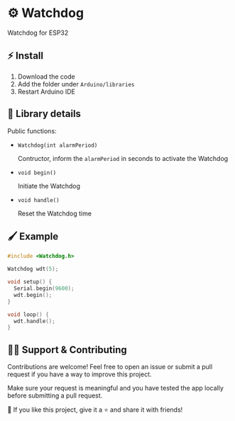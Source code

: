 # ⚙ Watchdog
Watchdog for ESP32

## ⚡ Install

1. Download the code
2. Add the folder under `Arduino/libraries`
3. Restart Arduino IDE

## 🔧 Library details

Public functions:

- `Watchdog(int alarmPeriod)`

    Contructor, inform the `alarmPeriod` in seconds to activate the Watchdog

- `void begin()`

    Initiate the Watchdog

- `void handle()`

    Reset the Watchdog time

## 🖌 Example

```c++
#include <Watchdog.h>

Watchdog wdt(5);

void setup() {
  Serial.begin(9600);
  wdt.begin();
}

void loop() {
  wdt.handle();
}
```


## 🙋‍♂️ Support & Contributing

Contributions are welcome! Feel free to open an issue or submit a pull request if you have a way to improve this project.

Make sure your request is meaningful and you have tested the app locally before submitting a pull request.

💙 If you like this project, give it a ⭐ and share it with friends!
